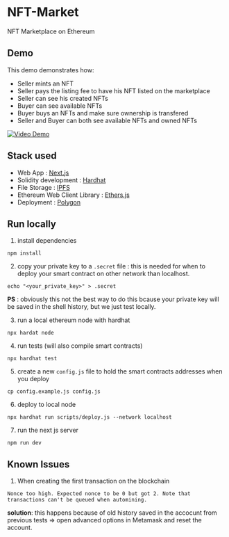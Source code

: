 # NFT-Market

NFT Marketplace on Ethereum

## Demo

This demo demonstrates how:

- Seller mints an NFT
- Seller pays the listing fee to have his NFT listed on the marketplace
- Seller can see his created NFTs
- Buyer can see available NFTs
- Buyer buys an NFTs and make sure ownership is transfered
- Seller and Buyer can both see available NFTs and owned NFTs

[![Video Demo](https://img.youtube.com/vi/FKxS5eef0Zo/0.jpg)](https://www.youtube.com/watch?v=FKxS5eef0Zo "Video Demo")



## Stack used

- Web App : [Next.js](https://nextjs.org/)
- Solidity development : [Hardhat](https://hardhat.org/)
- File Storage : [IPFS](https://ipfs.io/)
- Ethereum Web Client Library : [Ethers.js](https://docs.ethers.io/v5/)
- Deployment : [Polygon](https://polygon.technology/)

## Run locally

1. install dependencies

```shell
npm install
```

2. copy your private key to a `.secret` file : this is needed for when to deploy your smart contract on other network than localhost.

```
echo "<your_private_key>" > .secret
```

**PS** : obviously this not the best way to do this bcause your private key will be saved in the shell history, but we just test locally.

3. run a local ethereum node with hardhat

```shell
npx hardat node
```

4. run tests (will also compile smart contracts)

```shell
npx hardhat test
```

5. create a new `config.js` file to hold the smart contracts addresses when you deploy

```
cp config.example.js config.js
```

6. deploy to local node

```
npx hardhat run scripts/deploy.js --network localhost
```

7. run the next js server

```
npm run dev
```

## Known Issues

1. When creating the first transaction on the blockchain

```
Nonce too high. Expected nonce to be 0 but got 2. Note that transactions can't be queued when automining.
```

**solution**: this happens because of old history saved in the accocunt from previous tests => open advanced options in Metamask and reset the account.
